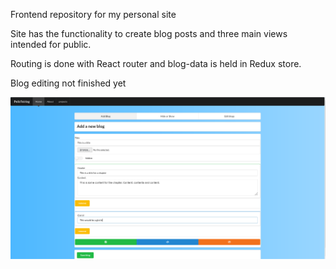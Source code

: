 Frontend repository for my personal site

Site has the functionality to create blog posts and three main views intended for public.

Routing is done with React router and blog-data is held in Redux store. 

Blog editing not finished yet

![mysite](blogCreationView.png)
